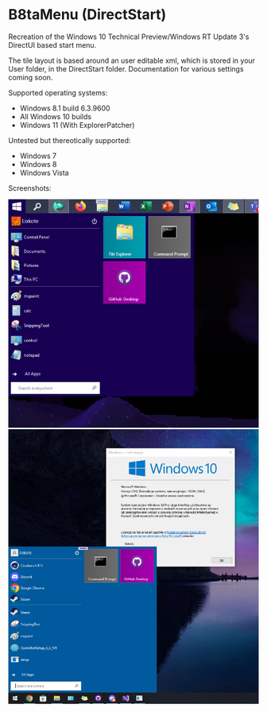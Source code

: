 # B8taMenu (DirectStart)
Recreation of the Windows 10 Technical Preview/Windows RT Update 3's DirectUI based start menu.

The tile layout is based around an user editable xml, which is stored in your User folder, in the DirectStart folder.
Documentation for various settings coming soon.

Supported operating systems:
- Windows 8.1 build 6.3.9600
- All Windows 10 builds
- Windows 11 (With ExplorerPatcher)

Untested but thereotically supported:
- Windows 7
- Windows 8
- Windows Vista

Screenshots: 

![B8taMenu 81 Screenshot](https://github.com/Lixkote/B8taMenu/blob/main/screenshot81.png)
![B8taMenu 10 Screenshot](https://github.com/Lixkote/B8taMenu/blob/main/screenshot10.png)
